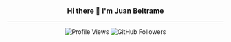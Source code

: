 <div align="center">
  <h3 align="center">Hi there 👋 I'm Juan Beltrame</h3>
 <hr ----------------------------------------------------->
</div>

<div align="center">
  <img src="https://komarev.com/ghpvc/?username=JuanBeltrame" alt="Profile Views" />
  <img src="https://img.shields.io/github/follow/JuanBeltrame?style=social" alt="GitHub Followers" />
</div>





<!--
**JuanBeltrame/JuanBeltrame** is a ✨ _special_ ✨ repository because its `README.md` (this file) appears on your GitHub profile.

Here are some ideas to get you started:

- 🔭 I’m currently working on ...
- 🌱 I’m currently learning ...
- 👯 I’m looking to collaborate on ...
- 🤔 I’m looking for help with ...
- 💬 Ask me about ...
- 📫 How to reach me: ...
- 😄 Pronouns: ...
- ⚡ Fun fact: ...
-->
